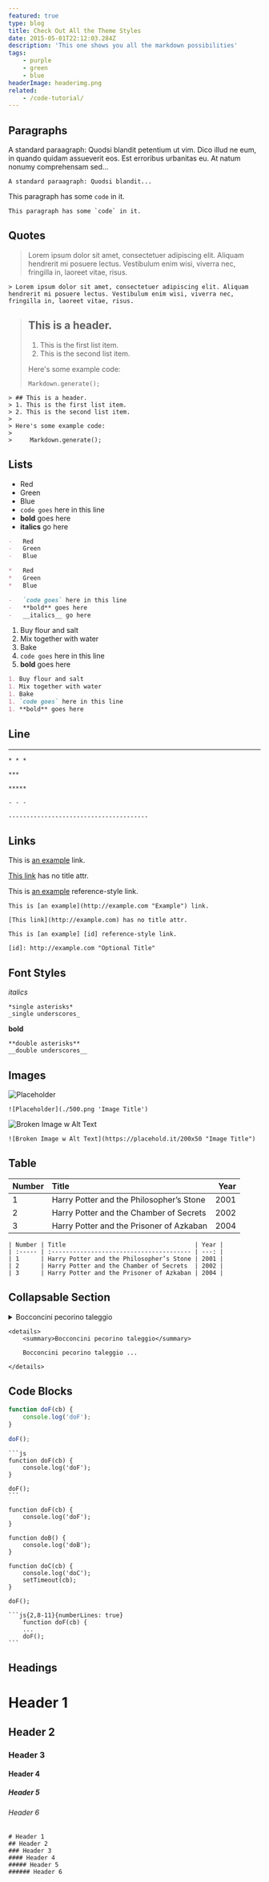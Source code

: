 ```yaml
---
featured: true
type: blog
title: Check Out All the Theme Styles
date: 2015-05-01T22:12:03.284Z
description: 'This one shows you all the markdown possibilities'
tags:
    - purple
    - green
    - blue
headerImage: headerimg.png
related:
    - /code-tutorial/
---
```


## Paragraphs

A standard paraagraph: Quodsi blandit petentium ut vim. Dico illud ne eum, in quando quidam assueverit eos. Est erroribus urbanitas eu. At natum nonumy comprehensam sed...

    A standard paraagraph: Quodsi blandit...

This paragraph has some `code` in it.

    This paragraph has some `code` in it.

## Quotes

> Lorem ipsum dolor sit amet, consectetuer adipiscing elit. Aliquam hendrerit mi posuere lectus. Vestibulum enim wisi, viverra nec, fringilla in, laoreet vitae, risus.

    > Lorem ipsum dolor sit amet, consectetuer adipiscing elit. Aliquam hendrerit mi posuere lectus. Vestibulum enim wisi, viverra nec, fringilla in, laoreet vitae, risus.

> ## This is a header.
>
> 1. This is the first list item.
> 2. This is the second list item.
>
> Here's some example code:
>
>     Markdown.generate();

    > ## This is a header.
    > 1. This is the first list item.
    > 2. This is the second list item.
    >
    > Here's some example code:
    >
    >     Markdown.generate();

## Lists

-   Red
-   Green
-   Blue
-   `code goes` here in this line
-   **bold** goes here
-   __italics__ go here

```markdown
-   Red
-   Green
-   Blue

*   Red
*   Green
*   Blue

-   `code goes` here in this line
-   **bold** goes here
-   __italics__ go here
```

1. Buy flour and salt
1. Mix together with water
1. Bake
1. `code goes` here in this line
1. **bold** goes here

```markdown
1. Buy flour and salt
1. Mix together with water
1. Bake
1. `code goes` here in this line
1. **bold** goes here
```

## Line
---

    * * *

    ***

    *****

    - - -

    ---------------------------------------

## Links

This is [an example](http://example.com 'Example') link.

[This link](http://example.com) has no title attr.

This is [an example][id] reference-style link.

[id]: http://example.com 'Optional Title'

    This is [an example](http://example.com "Example") link.

    [This link](http://example.com) has no title attr.

    This is [an example] [id] reference-style link.

    [id]: http://example.com "Optional Title"

## Font Styles

_italics_

    *single asterisks*
    _single underscores_

**bold**

    **double asterisks**
    __double underscores__

## Images

![Placeholder](./500.png 'Image Title')

    ![Placeholder](./500.png 'Image Title')

![Broken Image w Alt Text](https://placehold.it/200x50 'Image Title')

    ![Broken Image w Alt Text](https://placehold.it/200x50 "Image Title")

## Table

| Number | Title                                    | Year |
| :----- | :--------------------------------------- | ---: |
| 1      | Harry Potter and the Philosopher’s Stone | 2001 |
| 2      | Harry Potter and the Chamber of Secrets  | 2002 |
| 3      | Harry Potter and the Prisoner of Azkaban | 2004 |

    | Number | Title                                    | Year |
    | :----- | :--------------------------------------- | ---: |
    | 1      | Harry Potter and the Philosopher’s Stone | 2001 |
    | 2      | Harry Potter and the Chamber of Secrets  | 2002 |
    | 3      | Harry Potter and the Prisoner of Azkaban | 2004 |

## Collapsable Section

<details>
  <summary>Bocconcini pecorino taleggio</summary>

Bocconcini pecorino taleggio. Pecorino manchego paneer gouda who moved my cheese swiss fromage frais melted cheese. Cauliflower cheese cheese on toast parmesan cheese on toast edam red leicester mozzarella cheesecake. Paneer cut the cheese say cheese.

</details>

    <details>
        <summary>Bocconcini pecorino taleggio</summary>

        Bocconcini pecorino taleggio ...

    </details>

## Code Blocks

```js
function doF(cb) {
    console.log('doF');
}

doF();
```

    ```js
    function doF(cb) {
        console.log('doF');
    }

    doF();
    ```

```js{2,8-11}{numberLines: true}
function doF(cb) {
    console.log('doF');
}

function doB() {
    console.log('doB');
}

function doC(cb) {
    console.log('doC');
    setTimeout(cb);
}

doF();
```

    ```js{2,8-11}{numberLines: true}
        function doF(cb) {
        ...
        doF();
    ```

## Headings

# Header 1

## Header 2

### Header 3

#### Header 4

##### Header 5

###### Header 6

    # Header 1
    ## Header 2
    ### Header 3
    #### Header 4
    ##### Header 5
    ###### Header 6